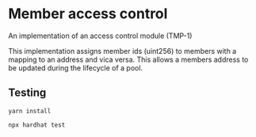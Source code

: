 # Member access control

An implementation of an access control module (TMP-1)

This implementation assigns member ids (uint256) to members with a mapping to an address and vica versa. This allows a members address to be updated during the lifecycle of a pool.

## Testing

`yarn install`

`npx hardhat test`
